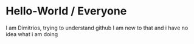 # Hello-World / Everyone
I am Dimitrios, trying to understand github
I am new to that and i have no idea what i am doing
